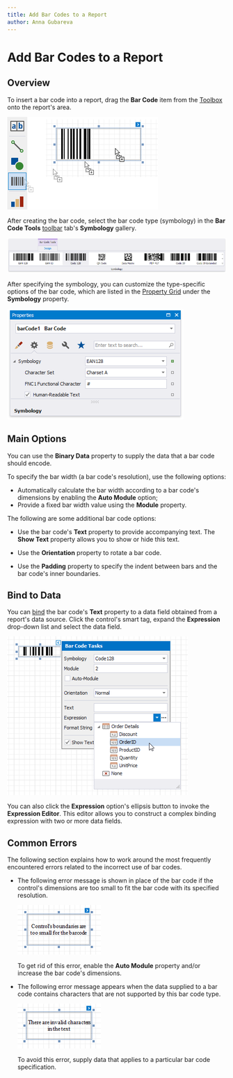 ```yaml
---
title: Add Bar Codes to a Report
author: Anna Gubareva
---
```

# Add Bar Codes to a Report

## Overview

To insert a bar code into a report, drag the **Bar Code** item from the [Toolbox](../../report-designer-tools/toolbox.md) onto the report's area.

![](../../../../../images/eurd-win-add-bar-code-to-report.png)

After creating the bar code, select the bar code type (symbology) in the **Bar Code Tools** [toolbar](../../report-designer-tools/toolbar.md) tab's **Symbology** gallery.
	
![](../../../../../images/eurd-win-bar-code-symbology.png)
	
After specifying the symbology, you can customize the type-specific options of the bar code, which are listed in the [Property Grid](../../report-designer-tools/ui-panels/property-grid-tabbed-view.md) under the **Symbology** property.
	
![](../../../../../images/eurd-win-bar-code-symbology-property.png)

## Main Options

You can use the **Binary Data** property to supply the data that a bar code should encode.

To specify the bar width (a bar code's resolution), use the following options:
	
* Automatically calculate the bar width according to a bar code's dimensions by enabling the **Auto Module** option;
* Provide a fixed bar width value using the **Module** property.

The following are some additional bar code options:
	
* Use the bar code's **Text** property to provide accompanying text. The **Show Text** property allows you to show or hide this text.

* Use the **Orientation** property to rotate a bar code.

* Use the **Padding** property to specify the indent between bars and the bar code's inner boundaries.

## Bind to Data

You can [bind](../../bind-to-data/bind-controls-to-data-expression-bindings.md) the bar code's **Text** property to a data field obtained from a report's data source. Click the control's smart tag, expand the **Expression** drop-down list and select the data field.

![](../../../../../images/eurd-win-bar-code-bind-to-data.png)

You can also click the **Expression** option's ellipsis button to invoke the **Expression Editor**. This editor allows you to construct a complex binding expression with two or more data fields.

## Common Errors
The following section explains how to work around the most frequently encountered errors related to the incorrect use of bar codes.

* The following error message is shown in place of the bar code if the control's dimensions are too small to fit the bar code with its specified resolution.
	
	![](../../../../../images/eurd-win-bar-code-small-boundaries-error.png)
	
	To get rid of this error, enable the **Auto Module** property and/or increase the bar code's dimensions.

* The following error message appears when the data supplied to a bar code contains characters that are not supported by this bar code type.
	
	![](../../../../../images/eurd-win-bar-code-invalid-characters-error.png)
	
	To avoid this error, supply data that applies to a particular bar code specification.
